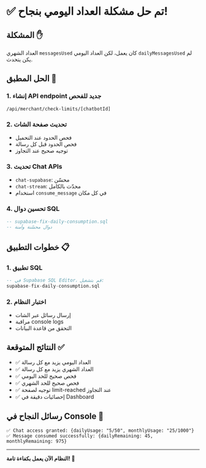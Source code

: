# ✅ تم حل مشكلة العداد اليومي بنجاح!

## المشكلة ✋
العداد الشهري `messagesUsed` كان يعمل، لكن العداد اليومي `dailyMessagesUsed` لم يكن يتحدث.

## الحل المطبق 🔧

### 1. إنشاء API endpoint جديد للفحص
```
/api/merchant/check-limits/[chatbotId]
```

### 2. تحديث صفحة الشات
- فحص الحدود عند التحميل
- فحص الحدود قبل كل رسالة
- توجيه صحيح عند التجاوز

### 3. تحديث Chat APIs
- `chat-supabase`: محسّن 
- `chat-stream`: محدّث بالكامل
- استخدام `consume_message` في كل مكان

### 4. تحسين دوال SQL
```sql
-- supabase-fix-daily-consumption.sql
-- دوال محسّنة وآمنة
```

## خطوات التطبيق 📋

### 1. تطبيق SQL
```sql
-- في Supabase SQL Editor، قم بتشغيل:
supabase-fix-daily-consumption.sql
```

### 2. اختبار النظام
- إرسال رسائل عبر الشات
- مراقبة console logs
- التحقق من قاعدة البيانات

## النتائج المتوقعة ✅

- ✅ العداد اليومي يزيد مع كل رسالة
- ✅ العداد الشهري يزيد مع كل رسالة  
- ✅ فحص صحيح للحد اليومي
- ✅ فحص صحيح للحد الشهري
- ✅ توجيه لصفحة limit-reached عند التجاوز
- ✅ إحصائيات دقيقة في Dashboard

## رسائل النجاح في Console 🎯

```
✅ Chat access granted: {dailyUsage: "5/50", monthlyUsage: "25/1000"}
✅ Message consumed successfully: {dailyRemaining: 45, monthlyRemaining: 975}
```

---
**النظام الآن يعمل بكفاءة تامة! 🚀** 